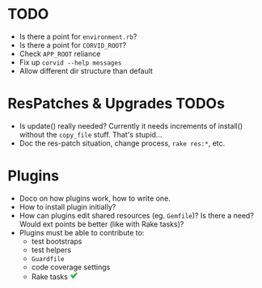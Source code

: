 TODO
====
* Is there a point for `environment.rb`?
* Is there a point for `CORVID_ROOT`?
* Check `APP_ROOT` reliance
* Fix up `corvid --help messages`
* Allow different dir structure than default

ResPatches & Upgrades TODOs
===========================
* Is update() really needed? Currently it needs increments of install() without the `copy_file` stuff. That's stupid...
* Doc the res-patch situation, change process, `rake res:*`, etc.

Plugins
=======
* Doco on how plugins work, how to write one.
* How to install plugin initially?
* How can plugins edit shared resources (eg. `Gemfile`)? Is there a need? Would ext points be better (like with Rake
  tasks)?
* Plugins must be able to contribute to:
  * test bootstraps
  * test helpers
  * `Guardfile`
  * code coverage settings
  * Rake tasks ![Done](done.png)

